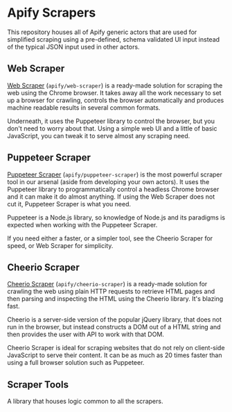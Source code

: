 # Apify Scrapers
This repository houses all of Apify generic actors that are used for simplified
scraping using a pre-defined, schema validated UI input instead of the typical
JSON input used in other actors.

## Web Scraper
[Web Scraper](https://apify.com/apify/web-scraper) (`apify/web-scraper`) is a ready-made solution for scraping the web using the Chrome browser. It takes away all the work necessary to set up a browser for crawling, controls the browser automatically and produces machine readable results in several common formats.

Underneath, it uses the Puppeteer library to control the browser, but you don't need to worry about that. Using a simple web UI and a little of basic JavaScript, you can tweak it to serve almost any scraping need.

## Puppeteer Scraper
[Puppeteer Scraper](https://apify.com/apify/puppeteer-scraper) (`apify/puppeteer-scraper`) is the most powerful scraper tool in our arsenal (aside from developing your own actors). It uses the Puppeteer library to programmatically control a headless Chrome browser and it can make it do almost anything. If using the Web Scraper does not cut it, Puppeteer Scraper is what you need.

Puppeteer is a Node.js library, so knowledge of Node.js and its paradigms is expected when working with the Puppeteer Scraper.

If you need either a faster, or a simpler tool, see the Cheerio Scraper for speed, or Web Scraper for simplicity.

## Cheerio Scraper
[Cheerio Scraper](https://apify.com/apify/cheerio-scraper) (`apify/cheerio-scraper`) is a ready-made solution for crawling the web using plain HTTP requests to retrieve HTML pages and then parsing and inspecting the HTML using the Cheerio library. It's blazing fast.

Cheerio is a server-side version of the popular jQuery library, that does not run in the browser, but instead constructs a DOM out of a HTML string and then provides the user with API to work with that DOM.

Cheerio Scraper is ideal for scraping websites that do not rely on client-side JavaScript to serve their content. It can be as much as 20 times faster than using a full browser solution such as Puppeteer.

## Scraper Tools
A library that houses logic common to all the scrapers.
